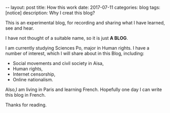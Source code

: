 
--
layout: post
title: How this work
date: 2017-07-11
categories: blog
tags: [notice]
description: Why I creat this blog?


This is an experimental blog, for recording and sharing what I have learned, see and hear. 

I have not thought of a suitable name, so it is just **A BLOG**.

I am currently studying Sciences Po, major in Human rights. I have a number of interest, which I will share about in this Blog, including:

  - Social movements and civil society in Aisa,
  - Human rights,
  - Internet censorship,
  - Online nationalism.

Also,I am living in Paris and learning French. Hopefully one day I can write this blog in French.

Thanks for reading.

